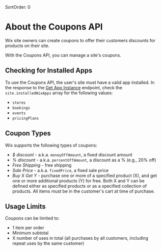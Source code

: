 SortOrder: 0
# About the Coupons API

Wix site owners can create coupons to offer their customers discounts for products on their site.  

With the Coupons API, you can manage a site's coupons.  

## Checking for Installed Apps

To use the Coupons API, the user's site must have a valid app installed.
In the response to the [Get App Instance](https://dev.wix.com/api/rest/app-management/apps/app-instance/get-app-instance) endpoint, check the `site.installedWixApps` array for the following values:
+ `stores`
+ `bookings`
+ `events`
+ `pricingPlans`

## Coupon Types
Wix supports the following types of coupons:
* *$ discount* - a.k.a. `moneyOffAmount`, a fixed discount amount
* *% discount* - a.k.a. `percentOffAmount`, a discount as a % (e.g., 20% off)
* *Free Shipping* - free shipping
* *Sale Price* - a.k.a. `fixedPrice`, a fixed sale price
* *Buy X Get Y* - purchase one or more of a specified product (X), and get one or more additional products (Y) for free. Both X and Y can be defined either as specified products or as a specified collection of products. All items must be in the customer's cart at time of purchase.


## Usage Limits
Coupons can be limited to:

- 1 item per order
- Minimum subtotal
- X number of uses in total (all purchases by all customers, including repeat uses by the same customer)

